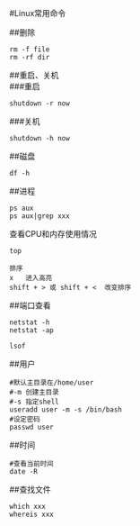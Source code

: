 #Linux常用命令

##删除
```
rm -f file  
rm -rf dir  
```

##重启、关机  
###重启  
```
shutdown -r now
```
###关机
```
shutdown -h now
```

##磁盘
```
df -h
```  

##进程
```
ps aux  
ps aux|grep xxx  
```

查看CPU和内存使用情况 
```
top

排序
x   进入高亮
shift + > 或 shift + <  改变排序
```  

##端口查看
```
netstat -h
netstat -ap

lsof
```

##用户
```
#默认主目录在/home/user
#-m 创建主目录
#-s 指定shell
useradd user -m -s /bin/bash
#设定密码
passwd user
```

##时间
```
#查看当前时间
date -R
```

##查找文件
```
which xxx
whereis xxx
```
